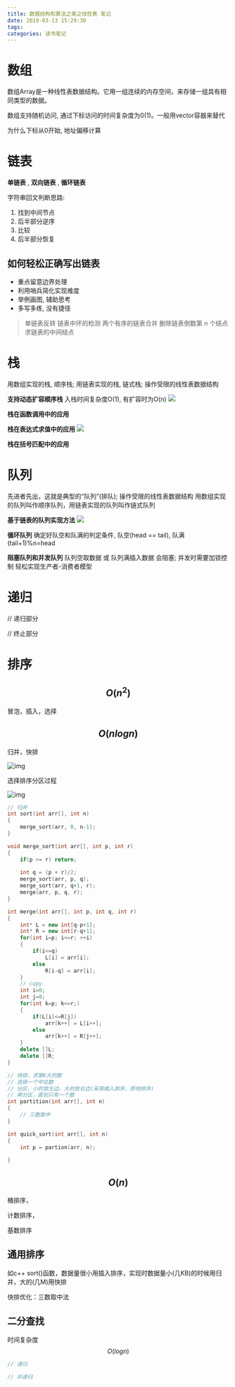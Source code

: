 ```yaml
---
title: 数据结构和算法之美之线性表 笔记
date: 2019-03-13 15:29:30
tags:
categories: 读书笔记
---
```


# 数组
数组Array是一种线性表数据结构。它用一组连续的内存空间，来存储一组具有相同类型的数据。

数组支持随机访问, 通过下标访问的时间复杂度为0(1)。一般用vector容器来替代

为什么下标从0开始, 地址偏移计算

<!-- more -->

# 链表
__单链表__ , __双向链表__ , __循环链表__

字符串回文判断思路:
1. 找到中间节点
2. 后半部分逆序
3. 比较
4. 后半部分恢复

## 如何轻松正确写出链表
* 重点留意边界处理
* 利用哨兵简化实现难度
* 举例画图, 辅助思考
* 多写多练, 没有捷径
> 单链表反转
> 链表中环的检测
> 两个有序的链表合并
> 删除链表倒数第 n 个结点
> 求链表的中间结点


# 栈
用数组实现的栈, 顺序栈; 用链表实现的栈, 链式栈; 操作受限的线性表数据结构

__支持动态扩容顺序栈__
入栈时间复杂度O(1), 有扩容时为O(n)
![](数据结构和算法之美之线性表-笔记/1.jpg)

__栈在函数调用中的应用__

__栈在表达式求值中的应用__
![](数据结构和算法之美之线性表-笔记/2.jpg)

__栈在括号匹配中的应用__

# 队列

先进者先出，这就是典型的“队列”(排队); 操作受限的线性表数据结构
用数组实现的队列叫作顺序队列，用链表实现的队列叫作链式队列

__基于链表的队列实现方法__
![](数据结构和算法之美之线性表-笔记/3.jpg)

__循环队列__
确定好队空和队满的判定条件, 队空(head == tail), 队满(tail+1)%n=head

__阻塞队列和并发队列__
队列空取数据 或 队列满插入数据 会阻塞; 并发时需要加锁控制
轻松实现生产者-消费者模型



# 递归

// 递归部分

// 终止部分



# 排序

 ## $$ O(n^2) $$

冒泡，插入，选择

## $$ O(nlog n) $$

归并，快排

![img](数据结构和算法之美之线性表-笔记/aa03ae570dace416127c9ccf9db8ac05.jpg)



选择排序分区过程

![img](数据结构和算法之美之线性表-笔记/086002d67995e4769473b3f50dd96de7.jpg)

```c++
// 归并
int sort(int arr[], int n)
{
    merge_sort(arr, 0, n-1);
}

void merge_sort(int arr[], int p, int r)
{
    if(p >= r) return;
    
    int q = (p + r)/2;
    merge_sort(arr, p, q);
    merge_sort(arr, q+1, r);
    merge(arr, p, q, r);
}

int merge(int arr[], int p, int q, int r)
{
    int* L = new int[q-p+1];
    int* R = new int[r-q+1];
    for(int i=p; i<=r; ++i)
    {
        if(i<=q)
            L[i] = arr[i];
        else
            R[i-q] = arr[i];
    }
    // copy
    int i=0;
    int j=0;
    for(int k=p; k<=r;)
    {
        if(L[i]<=R[j])
            arr[k++] = L[i++];
        else
            arr[k++] = R[j++];
    }
    delete []L;
    delete []R;
}

// 快排，求第K大的数
// 选择一个中位数
// 分区，小的放左边，大的放右边(采用插入排序，原地排序)
// 再分区，直到只有一个数
int partition(int arr[], int n)
{
    // 三数取中
}

int quick_sort(int arr[], int n)
{
    int p = partion(arr, n);
    
}


```

## $$  O(n) $$ 

桶排序，

计数排序，

基数排序



## 通用排序

如c++ sort()函数，数据量很小用插入排序，实现时数据量小(几KB)的时候用归并，大的(几M)用快排

快排优化：三数取中法

## 二分查找

时间复杂度 $$ O(log n) $$

```c++
// 递归

// 非递归

```














































